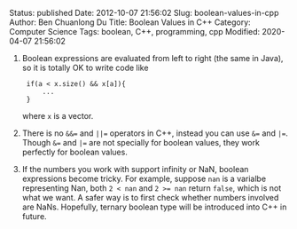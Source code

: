 Status: published
Date: 2012-10-07 21:56:02
Slug: boolean-values-in-cpp
Author: Ben Chuanlong Du
Title: Boolean Values in C++
Category: Computer Science
Tags: boolean, C++, programming, cpp
Modified: 2020-04-07 21:56:02


1. Boolean expressions are evaluated from left to right (the same in Java),
    so it is totally OK to write code like 

        if(a < x.size() && x[a]){
            ...
        }

    where `x` is a vector.

2. There is no `&&=` and `||=` operators in C++,
    instead you can use `&=` and `|=`.
    Though `&=` and `|=` are not specially for boolean values, 
    they work perfectly for boolean values.

3. If the numbers you work with support infinity or NaN, 
    boolean expressions become tricky. 
    For example, suppose `nan` is a varialbe representing Nan,
    both `2 < nan` and `2 >= nan` return `false`,
    which is not what we want. 
    A safer way is to first check whether numbers involved are NaNs. 
    Hopefully, ternary boolean type will be introduced into C++ in future. 

